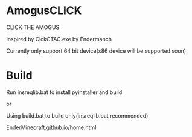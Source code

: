# AmogusCLICK
CLICK THE AMOGUS

Inspired by ClckCTAC.exe by Endermanch

Currently only support 64 bit device(x86 device will be supported soon)

# Build
Run insreqlib.bat to install pyinstaller and build 

or

Using build.bat to build only(insreqlib.bat recommended)

EnderMinecraft.github.io/home.html
